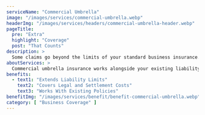 ```yaml
---
serviceName: "Commercial Umbrella"
image: "/images/services/commercial-umbrella.webp"
headerImg: "/images/services/headers/commercial-umbrella-header.webp"
pageTitle:
  pre: "Extra"
  highlight: "Coverage"
  post: "That Counts"
description: >
  Some claims go beyond the limits of your standard business insurance. That’s where commercial umbrella coverage steps in. Moore Insurance helps Arizona business owners add an extra layer of protection to safeguard against large lawsuits, legal fees, and unexpected costs that could seriously impact your bottom line.
aboutServices: >
  Commercial umbrella insurance works alongside your existing liability policies, like general liability or commercial auto, to extend coverage when it’s needed most. We’ll help you understand where your current limits stop and how an umbrella policy can fill in the gaps. It’s a smart move for businesses that want stronger protection and long-term peace of mind.
benefits:
  - text1: "Extends Liability Limits"
    text2: "Covers Legal and Settlement Costs"
    text3: "Works With Existing Policies"
benefitImg: "/images/services/benefit/benefit-commercial-umbrella.webp"
category: [ "Business Coverage" ]
---
```

